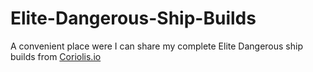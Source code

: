 # Elite-Dangerous-Ship-Builds
A convenient place were I can share my complete Elite Dangerous ship builds from [Coriolis.io](https://coriolis.io/)
